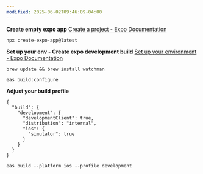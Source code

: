 ```yaml
---
modified: 2025-06-02T09:46:09-04:00
---
```


**Create empty expo app**
[Create a project - Expo Documentation](https://docs.expo.dev/get-started/create-a-project/)

```
npx create-expo-app@latest
```

**Set up your env - Create expo development build**
[Set up your environment - Expo Documentation](https://docs.expo.dev/get-started/set-up-your-environment/?platform=ios&device=simulated&mode=development-build)
```
brew update && brew install watchman
```

```
eas build:configure
```
**Adjust your build profile**
```
{
  "build": {
    "development": {
      "developmentClient": true,
      "distribution": "internal",
      "ios": {
        "simulator": true 
      }
    }
  }
}
```

```
eas build --platform ios --profile development
```